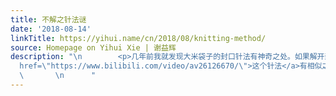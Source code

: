 ```yaml
---
title: 不解之针法谜
date: '2018-08-14'
linkTitle: https://yihui.name/cn/2018/08/knitting-method/
source: Homepage on Yihui Xie | 谢益辉
description: "\n        <p>几年前我就发现大米袋子的封口针法有神奇之处。如果解开封口线的第一步得当，那么接下来一扯就可以把整条线（确切地说是两条线）轻松扯下来。如果第一步解错了，那就完蛋了，得一个针眼一个针眼去解或剪开。多数时候都运气好，拿剪子把线头随便一剪，线就可以扯开了。偶尔运气不好，没解对，又赶上强迫症发作，不想把线剪成一小段一小段的，那么可能会坐地上解十几分钟。</p>\n\n<p>我一直没搞明白那线是怎么缝的，明明感觉是一环套一环，怎么会一扯就全开呢。感觉这针法设计比较巧妙，随便放狗搜了一下，可能<a
  href=\"https://www.bilibili.com/video/av26126670/\">这个针法</a>有相似之处吧。我空间想象能力有限，仍然没理解是怎么回事。这可能会成为我的永久之谜。</p>\n\n
  \       \n      "
---
```

